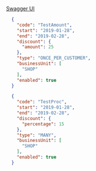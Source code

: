 


[Swagger UI](http://localhost:8087/swagger-ui.html#/promotion-rest-controler)


```json
  {
    "code": "TestAmount",
    "start": "2019-01-28",
    "end": "2019-02-28",
    "discount": {
      "amount": 25
    },
    "type": "ONCE_PER_CUSTOMER",
    "businessUnit": [
      "SHOP"
    ],
    "enabled": true
  }
```

```json
  {
    "code": "TestProc",
    "start": "2019-01-28",
    "end": "2019-02-28",
    "discount": {
      "percentage": 15
    },
    "type": "MANY",
    "businessUnit": [
      "SHOP"
    ],
    "enabled": true
  }
```
